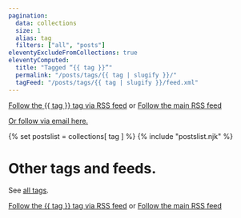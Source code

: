 ```yaml
---
pagination:
  data: collections
  size: 1
  alias: tag
  filters: ["all", "posts"]
eleventyExcludeFromCollections: true
eleventyComputed:
  title: "Tagged “{{ tag }}”"
  permalink: "/posts/tags/{{ tag | slugify }}/"
  tagFeed: "/posts/tags/{{ tag | slugify }}/feed.xml"
---
```


<a href="/posts/tags/{{ tag | slugify }}/feed.xml">Follow the {{ tag }} tag via RSS feed</a> or <a href="/feed.xml">Follow the main RSS feed</a>

[Or follow via email here.](/follow)

{% set postslist = collections[ tag ] %}
{% include "postslist.njk" %}

<h1>Other tags and feeds.</h1>

See <a href="/posts/tags">all tags</a>.

<a href="/posts/tags/{{ tag | slugify }}/feed.xml">Follow the {{ tag }} tag via RSS feed</a> or <a href="/feed.xml">Follow the main RSS feed</a>